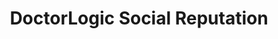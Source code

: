---
layout: components
title: DoctorLogic Social Reputation
description: "Our team of seasoned medical content writers blends their talents in medical and digital marketing to deliver custom SEO rich local content. We then use Content Multiplier to amplify the most relevant and engaging content pages for patients and search engines."
meta_image: "/img/meta/social-reputation.jpg"
gsap: true
custom_js: social-reputation
page_class:
- class: social-reputation
product: "social reputation"
permalink: "/products/social-reputation"
hs_form_id: "75c57a13-9090-4db1-acd0-be51d1a76f7e"
product_nav:
- product_prev: "content-multiplier"
  product_next: "search-amplifier"
next_page: "search-amplifier"
page_sections:
- component: hero-1
  component_css: hero
  class: hero-sample
  tagline: 
  - headline: "Social Reputation"
    icon:
    - img: "/img/product-icons/social-reputation.svg"
      alt: "DoctorLogic Social Reputation"
  headline: "Reputation Management Made Simple"
  text: "Online reputation can make or break your medical practice – and your marketing efforts. Control the narrative. Our Reputation Management tool helps you acquire more reviews from patients then organize and instantly display those reviews from around the web."
  btn:
  - btn-label: See How It Works
    btn-link: #
  img: "/img/products/social-reputation/hero-img.svg"
  alt: "DoctorLogic Social Reputation"
- component: image-group
  component_css: image-group
  class: social-reputation__image-group--1
  headline: "Organize Your Reviews"
  text: "With our solution, you can manage reviews from different sources, including Google, Facebook, Yelp, RealSelf, and more. Display your reviews from across the web in one place, prioritize your favorites, and tag each review to make it simple to find."
  btn:
  items:
  - class: image-group__image--1
    img: true
    src: /img/products/social-reputation/facebook.svg
    alt-text: "Facebook Reviews"
  - class: image-group__image--2
    img: true
    src: /img/products/social-reputation/yelp.svg
    alt-text: "Yelp Reviews"
  - class: image-group__image--3
    img: true
    src: /img/products/social-reputation/google.svg
    alt-text: "Google Reviews"
  - class: image-group__image--4
    img: true
    src: /img/products/social-reputation/healthgrades.svg
    alt-text: "Health Grades Reviews"
  - class: image-group__image--5
    img: true
    src: /img/products/social-reputation/ratemd.svg
    alt-text: "RateMD Reviews"
  - class: image-group__image--6
    img: true
    src: /img/products/social-reputation/realself.svg
    alt-text: "RealSelf Reviews"
  - class: image-group__image--7
    img: true
    src: /img/products/social-reputation/yahoo.svg
    alt-text: "Yahoo Reviews"
  - class: image-group__image--8
    img: true
    src: /img/products/social-reputation/foursquare.svg
    alt-text: "FourSquare Reviews"
  - class: image-group__image--9
    img: true
    src: /img/products/social-reputation/screen-reviews-manage.png
    alt-text: "DoctorLogic Reviews"       
- component: callout-headline
  component_css: callout-headline
  class: callout-headline__reputation
  headline: "<span>94%</span> of patients use online reviews to evaluate physicians."
  source: Software Advice
- component: feature-1
  headline: "Receive Notifications"
  class: social-reputation__feature--1
  text: "Rest easy knowing you will be notified anytime your practice is mentioned in an online review. We monitor dozens of review sources which ensures when a review is posted, you will receive an email alert."
  btn:
  img: "/img/products/social-reputation/review-notifications.jpg"
  img_alignment: "Left"
- component: feature-1
  headline: "Display Your Testimonials"
  class: social-reputation__feature--2
  text: "Easily showcase your reputation by organizing reviews by source, doctor, procedure, and more. Positive testimonials are tagged and posted to your practice website. Our platform then automatically integrates these testimonials to relevant content pages and displays the star ratings in search results."
  btn:
  img: "/img/products/social-reputation/reviews-feature.jpg"
  alt: "Display Testimonials"
  img_alignment: "Right"
- component: callout
  component_css: callout
  background: false
  class: callout__reputation
  headline: "Know the state of your reputation"
  text: "Request your FREE report today."
  form: 
    template: forms/email-form.html
    handler:  http://marketing.doctorlogic.com/l/772793/2019-06-25/4sv
- component: feature-1
  component_css: feature
  class: social-reputation__feature--3
  headline: "Proactive Review Building"
  text: "Our marketing platform and team of healthcare marketing experts make it easy for your patients to share positive feedback about their experiences. With Intelligent Thinking™, our software will automatically suggest the best place to request reviews based on a few data criteria."
  btn:
  img: "/img/products/social-reputation/review-request-feature.jpg"
  alt: "Proactive Review Building"
  img_alignment: "Left"
---